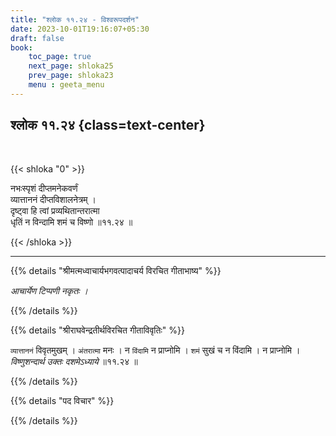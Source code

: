 ```yaml
---
title: "श्लोक ११.२४ - विश्वरूपदर्शन"
date: 2023-10-01T19:16:07+05:30
draft: false
book:
    toc_page: true
    next_page: shloka25
    prev_page: shloka23
    menu : geeta_menu
---
```




## श्लोक ११.२४ {class=text-center}

<br/>

{{< shloka  "0"  >}}

नभःस्पृशं दीप्तमनेकवर्णं  
व्यात्ताननं दीप्तविशालनेत्रम् ।    
दृष्ट्वा हि त्वां प्रव्यथितान्तरात्मा  
धृतिं न विन्दामि शमं च विष्णो ॥११.२४ ॥

{{< /shloka >}}

---


{{% details "श्रीमत्मध्वाचार्यभगवत्पादाचर्य विरचित  गीताभाष्य" %}}

*आचार्येण टिप्पणी नकृतः ।*

{{% /details %}}



{{% details "श्रीराघवेन्द्रतीर्थविरचित गीताविवृतिः" %}}

`व्यात्ताननं` विवृतमुखम्‌ । `अंतरात्मा` मनः । 
न `विंदामि` न प्राप्नोमि । `शमं`
सुखं च न विंदामि । न प्राप्नोमि । 
*विष्णुशन्दार्थ उक्तः दशमेऽध्याये*  ॥११.२४ ॥

{{% /details %}}



{{% details "पद विचार" %}}


{{% /details %}}
